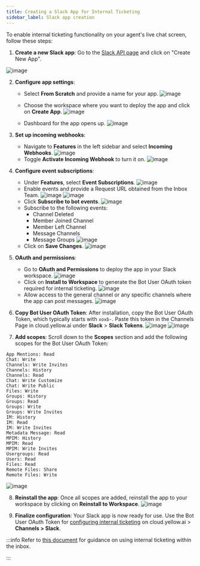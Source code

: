 ```yaml
---
title: Creating a Slack App for Internal Ticketing
sidebar_label: Slack app creation
---
```


To enable internal ticketing functionality on your agent's live chat screen, follow these steps:

1. **Create a new Slack app**: Go to the [Slack API page](https://api.slack.com/apps) and click on "Create New App".

![image](https://lh7-us.googleusercontent.com/Ykd3K_AmSrQfInNqOI6JxIBQG9FE-2Ccma9ZDFZ3Z7W4K3AhO1kFhaHpccp7vlBgvIYuDkkNqfx3p1aRQiSxsn0p21ynhjdAUF8FoZk23cYhPkjDYh1ML3JbYDO3-QUeVVeXQEXb5sSQw56AjBoSYZQ)

2. **Configure app settings**:
    - Select **From Scratch** and provide a name for your app.
    ![image](https://imgur.com/gY4ptyq.png)

    - Choose the workspace where you want to deploy the app and click on **Create App**.
    ![image](https://imgur.com/bZcjJaR.png)
    - Dashboard for the app opens up.
    ![image](https://imgur.com/JmO6Kmj.png)
 


3. **Set up incoming webhooks**: 
    - Navigate to **Features** in the left sidebar and select **Incoming Webhooks**.
    ![image](https://imgur.com/zNjF4Sn.png)
    - Toggle **Activate Incoming Webhook** to turn it on.
    ![image](https://imgur.com/fXGrJT1.png)

4. **Configure event subscriptions**:
    * Under **Features**, select **Event Subscriptions**.
    ![image](https://imgur.com/VrJ0Ylb.png)
    * Enable events and provide a Request URL obtained from the Inbox Team.
    ![image](https://imgur.com/GmAEgWs.png)
    ![image](https://imgur.com/asgpjFA.png)
    * Click **Subscribe to bot events**.
    ![image](https://imgur.com/WZZjb8h.png)
    * Subscribe to the following events:
        * Channel Deleted
        * Member Joined Channel
        * Member Left Channel
        * Message Channels
        * Message Groups
    ![image](https://imgur.com/0XUyaep.png)
    * Click on **Save Changes**. 
    ![image](https://imgur.com/85zERuz.png)


5. **OAuth and permissions**:
    * Go to **OAuth and Permissions** to deploy the app in your Slack workspace.
    ![image](https://imgur.com/WYTFsje.png)
    * Click on **Install to Workspace** to generate the Bot User OAuth token required for internal ticketing.
    ![image](https://imgur.com/HBXadXV.png)
    * Allow access to the general channel or any specific channels where the app can post messages.
    ![image](https://imgur.com/S6FA7bx.png)

6. **Copy Bot User OAuth Token**: After installation, copy the Bot User OAuth Token, which typically starts with `xoxb-`. Paste this token in the Channels Page in cloud.yellow.ai under **Slack** > **Slack Tokens**.
    ![image](https://imgur.com/UsUE3yM.png)
    ![image](https://imgur.com/4TTv3IS.png)

7. **Add scopes**: Scroll down to the **Scopes** section and add the following scopes for the Bot User OAuth Token:

```
App Mentions: Read
Chat: Write
Channels: Write Invites
Channels: History
Channels: Read
Chat: Write Customize
Chat: Write Public
Files: Write
Groups: History
Groups: Read
Groups: Write
Groups: Write Invites
IM: History
IM: Read
IM: Write Invites
Metadata Message: Read
MPIM: History
MPIM: Read
MPIM: Write Invites
Usergroups: Read
Users: Read
Files: Read
Remote Files: Share
Remote Files: Write

```
![image](https://imgur.com/xVCha9L.png)


8. **Reinstall the app**: Once all scopes are added, reinstall the app to your workspace by clicking on **Reinstall to Workspace**.
    ![image](https://imgur.com/pGzRequ.png)

9. **Finalize configuration**: Your Slack app is now ready for use. Use the Bot User OAuth Token for [configuring internal ticketing](https://docs.yellow.ai/docs/platform_concepts/channelConfiguration/slack2#create-an-app-in-slack) on cloud.yellow.ai > **Channels > Slack**. 

:::info
Refer to [this document](https://docs.yellow.ai/docs/platform_concepts/inbox/chats/internal-ticket) for guidance on using internal ticketing within the inbox.

:::


